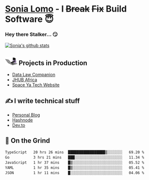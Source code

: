# [Sonia Lomo](https://sonylomo.github.io/) - I ~~Break~~ ~~Fix~~ Build Software 😇
### Hey there Stalker... 😏 

<a href="https://github.com/sonylomo/github-readme-stats">
  <img align="center" src="https://media.giphy.com/media/lU05nFSW6Y2A/giphy.gif" alt="Sonia's github stats" />
</a>

## <img src="assets/devcat.gif" width="40"> Projects in Production
- [Data Law Companion](https://datalawcompanion.org/)
- [JHUB Africa](https://jhubafrica.com/)
- [Space Ya Tech Website](https://www.spaceyatech.com/)

## ✍️ I write technical stuff
- [Personal Blog](https://sonylomo-github-io.vercel.app/blog)
- [Hashnode](https://sonylomo.hashnode.dev/)
- [Dev.to](https://dev.to/sonylomo)

## 🤡 On the Grind
<!--START_SECTION:waka-->

```txt
TypeScript   20 hrs 26 mins  █████████████████▒░░░░░░░   69.20 %
Go           3 hrs 21 mins   ███░░░░░░░░░░░░░░░░░░░░░░   11.34 %
JavaScript   1 hr 37 mins    █▒░░░░░░░░░░░░░░░░░░░░░░░   05.52 %
YAML         1 hr 35 mins    █▒░░░░░░░░░░░░░░░░░░░░░░░   05.41 %
JSON         1 hr 11 mins    █░░░░░░░░░░░░░░░░░░░░░░░░   04.06 %
```

<!--END_SECTION:waka-->
